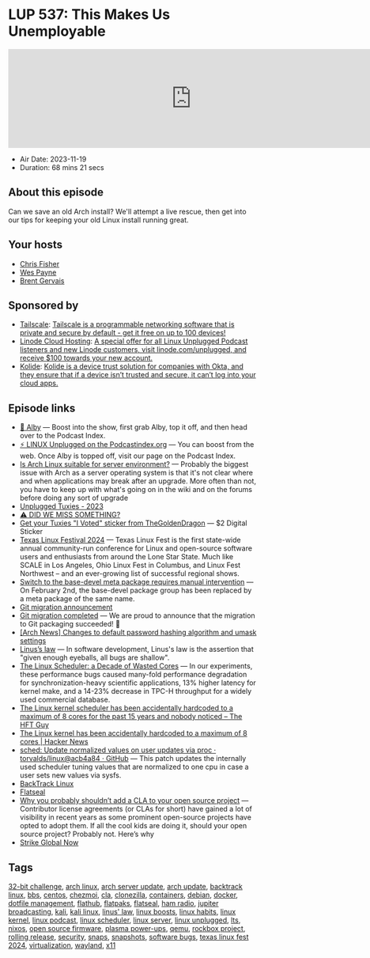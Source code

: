 # LUP 537: This Makes Us Unemployable

<iframe src="https://player.fireside.fm/v2/RUkczH-V+FC3FCxaw?theme=dark" width="740" height="200" frameborder="0" scrolling="no"></iframe>

* Air Date: 2023-11-19
* Duration: 68 mins 21 secs

## About this episode

Can we save an old Arch install? We'll attempt a live rescue, then get into our tips for keeping your old Linux install running great.

## Your hosts
* [Chris Fisher](https://linuxunplugged.com/hosts/chrislas)
* [Wes Payne](https://linuxunplugged.com/hosts/wes)
* [Brent Gervais](https://linuxunplugged.com/hosts/brent)

## Sponsored by

  * [Tailscale](http://tailscale.com/linuxunplugged): [Tailscale is a programmable networking software that is private and secure by default - get it free on up to 100 devices!](http://tailscale.com/linuxunplugged)
  * [Linode Cloud Hosting](https://linode.com/unplugged): [A special offer for all Linux Unplugged Podcast listeners and new Linode customers, visit linode.com/unplugged, and receive $100 towards your new account. ](https://linode.com/unplugged)
  * [Kolide](https://kolide.com/unplugged): [Kolide is a device trust solution for companies with Okta, and they ensure that if a device isn’t trusted and secure, it can’t log into your cloud apps.](https://kolide.com/unplugged)



## Episode links

  * [🎉 Alby](https://getalby.com/ "🎉 Alby") — Boost into the show, first grab Alby, top it off, and then head over to the Podcast Index.
  * [⚡️ LINUX Unplugged on the Podcastindex.org](https://podcastindex.org/podcast/575694 "⚡️ LINUX Unplugged on the Podcastindex.org") — You can boost from the web. Once Alby is topped off, visit our page on the Podcast Index.
  * [Is Arch Linux suitable for server environment?](https://serverfault.com/questions/173286/is-arch-linux-suitable-for-server-environment "Is Arch Linux suitable for server environment?") — Probably the biggest issue with Arch as a server operating system is that it's not clear where and when applications may break after an upgrade. More often than not, you have to keep up with what's going on in the wiki and on the forums before doing any sort of upgrade
  * [Unplugged Tuxies - 2023](http://tuxies.party/ "Unplugged Tuxies - 2023")
  * [⚠️ DID WE MISS SOMETHING?](https://nextcloud.tuxies.party/apps/forms/J9HiKYa2zwjsiPHy "⚠️ DID WE MISS SOMETHING?")
  * [Get your Tuxies "I Voted" sticker from TheGoldenDragon](https://www.etsy.com/shop/KittermanCreative "Get your Tuxies ") — $2 Digital Sticker
  * [Texas Linux Festival 2024](https://2024.texaslinuxfest.org/ "Texas Linux Festival 2024") — Texas Linux Fest is the first state-wide annual community-run conference for Linux and open-source software users and enthusiasts from around the Lone Star State. Much like SCALE in Los Angeles, Ohio Linux Fest in Columbus, and Linux Fest Northwest – and an ever-growing list of successful regional shows.
  * [Switch to the base-devel meta package requires manual intervention](https://archlinux.org/news/switch-to-the-base-devel-meta-package-requires-manual-intervention/ "Switch to the base-devel meta package requires manual intervention") — On February 2nd, the base-devel package group has been replaced by a meta package of the same name.
  * [Git migration announcement](https://archlinux.org/news/git-migration-announcement/ "Git migration announcement")
  * [Git migration completed](https://archlinux.org/news/git-migration-completed/ "Git migration completed") — We are proud to announce that the migration to Git packaging succeeded! 🥳
  * [[Arch News] Changes to default password hashing algorithm and umask settings](https://archlinux.org/news/changes-to-default-password-hashing-algorithm-and-umask-settings/ "\[Arch News\] Changes to default password hashing algorithm and umask settings")
  * [Linus’s law](https://en.wikipedia.org/wiki/Linus%27s_law "Linus’s law") — In software development, Linus's law is the assertion that "given enough eyeballs, all bugs are shallow".
  * [The Linux Scheduler: a Decade of Wasted Cores](https://webusers.i3s.unice.fr/~jplozi/wastedcores/ "The Linux Scheduler: a Decade of Wasted Cores") — In our experiments, these performance bugs caused many-fold performance degradation for synchronization-heavy scientific applications, 13% higher latency for kernel make, and a 14-23% decrease in TPC-H throughput for a widely used commercial database.
  * [The Linux kernel scheduler has been accidentally hardcoded to a maximum of 8 cores for the past 15 years and nobody noticed – The HFT Guy](https://thehftguy.com/2023/11/14/the-linux-kernel-has-been-accidentally-hardcoded-to-a-maximum-of-8-cores-for-nearly-20-years/ "The Linux kernel scheduler has been accidentally hardcoded to a maximum of 8 cores for the past 15 years and nobody noticed – The HFT Guy")
  * [The Linux kernel has been accidentally hardcoded to a maximum of 8 cores | Hacker News](https://news.ycombinator.com/item?id=38260935 "The Linux kernel has been accidentally hardcoded to a maximum of 8 cores | Hacker News")
  * [sched: Update normalized values on user updates via proc · torvalds/linux@acb4a84 · GitHub](https://github.com/torvalds/linux/commit/acb4a848da821a095ae9e4d8b22ae2d9633ba5cd "sched: Update normalized values on user updates via proc · torvalds/linux@acb4a84 · GitHub") — This patch updates the internally used scheduler tuning values that are normalized to one cpu in case a user sets new values via sysfs.
  * [BackTrack Linux](https://www.backtrack-linux.org/ "BackTrack Linux")
  * [Flatseal](https://flathub.org/apps/com.github.tchx84.Flatseal "Flatseal")
  * [Why you probably shouldn’t add a CLA to your open source project](https://ben.balter.com/2018/01/02/why-you-probably-shouldnt-add-a-cla-to-your-open-source-project/ "Why you probably shouldn’t add a CLA to your open source project") — Contributor license agreements (or CLAs for short) have gained a lot of visibility in recent years as some prominent open-source projects have opted to adopt them. If all the cool kids are doing it, should your open source project? Probably not. Here’s why
  * [Strike Global Now](https://jimmymow.medium.com/announcing-buy-bitcoin-globally-2d12a2617317 "Strike Global Now")



## Tags

[32-bit challenge](https://linuxunplugged.com/tags/32-bit%20challenge), [arch linux](https://linuxunplugged.com/tags/arch%20linux), [arch server update](https://linuxunplugged.com/tags/arch%20server%20update), [arch update](https://linuxunplugged.com/tags/arch%20update), [backtrack linux](https://linuxunplugged.com/tags/backtrack%20linux), [bbs](https://linuxunplugged.com/tags/bbs), [centos](https://linuxunplugged.com/tags/centos), [chezmoi](https://linuxunplugged.com/tags/chezmoi), [cla](https://linuxunplugged.com/tags/cla), [clonezilla](https://linuxunplugged.com/tags/clonezilla), [containers](https://linuxunplugged.com/tags/containers), [debian](https://linuxunplugged.com/tags/debian), [docker](https://linuxunplugged.com/tags/docker), [dotfile management](https://linuxunplugged.com/tags/dotfile%20management), [flathub](https://linuxunplugged.com/tags/flathub), [flatpaks](https://linuxunplugged.com/tags/flatpaks), [flatseal](https://linuxunplugged.com/tags/flatseal), [ham radio](https://linuxunplugged.com/tags/ham%20radio), [jupiter broadcasting](https://linuxunplugged.com/tags/jupiter%20broadcasting), [kali](https://linuxunplugged.com/tags/kali), [kali linux](https://linuxunplugged.com/tags/kali%20linux), [linus' law](https://linuxunplugged.com/tags/linus'%20law), [linux boosts](https://linuxunplugged.com/tags/linux%20boosts), [linux habits](https://linuxunplugged.com/tags/linux%20habits), [linux kernel](https://linuxunplugged.com/tags/linux%20kernel), [linux podcast](https://linuxunplugged.com/tags/linux%20podcast), [linux scheduler](https://linuxunplugged.com/tags/linux%20scheduler), [linux server](https://linuxunplugged.com/tags/linux%20server), [linux unplugged](https://linuxunplugged.com/tags/linux%20unplugged), [lts](https://linuxunplugged.com/tags/lts), [nixos](https://linuxunplugged.com/tags/nixos), [open source firmware](https://linuxunplugged.com/tags/open%20source%20firmware), [plasma power-ups](https://linuxunplugged.com/tags/plasma%20power-ups), [qemu](https://linuxunplugged.com/tags/qemu), [rockbox project](https://linuxunplugged.com/tags/rockbox%20project), [rolling release](https://linuxunplugged.com/tags/rolling%20release), [security](https://linuxunplugged.com/tags/security), [snaps](https://linuxunplugged.com/tags/snaps), [snapshots](https://linuxunplugged.com/tags/snapshots), [software bugs](https://linuxunplugged.com/tags/software%20bugs), [texas linux fest 2024](https://linuxunplugged.com/tags/texas%20linux%20fest%202024), [virtualization](https://linuxunplugged.com/tags/virtualization), [wayland](https://linuxunplugged.com/tags/wayland), [x11](https://linuxunplugged.com/tags/x11)
